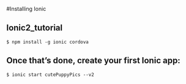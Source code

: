 #Installing Ionic

## Ionic2_tutorial
`$ npm install -g ionic cordova`

## Once that’s done, create your first Ionic app:
`$ ionic start cutePuppyPics --v2`
